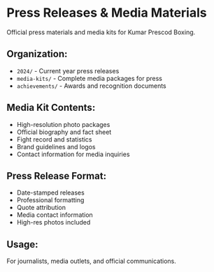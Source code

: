 # Press Releases & Media Materials

Official press materials and media kits for Kumar Prescod Boxing.

## Organization:
- `2024/` - Current year press releases
- `media-kits/` - Complete media packages for press
- `achievements/` - Awards and recognition documents

## Media Kit Contents:
- High-resolution photo packages
- Official biography and fact sheet
- Fight record and statistics
- Brand guidelines and logos
- Contact information for media inquiries

## Press Release Format:
- Date-stamped releases
- Professional formatting
- Quote attribution
- Media contact information
- High-res photos included

## Usage:
For journalists, media outlets, and official communications.